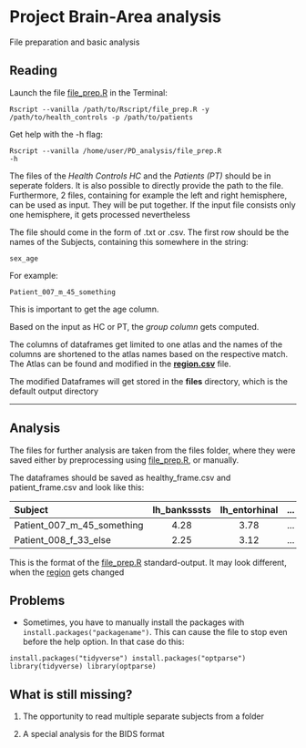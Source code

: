 # Project Brain-Area analysis

File preparation and basic analysis

## Reading
Launch the file [file_prep.R](file_prep.R) in the Terminal:

<code>Rscript --vanilla /path/to/Rscript/file_prep.R -y /path/to/health_controls -p /path/to/patients</code>

Get help with the -h flag:

<code>Rscript --vanilla /home/user/PD_analysis/file_prep.R -h</code>

The files of the <i>Health Controls HC</i> and the <i>Patients (PT)</i> should be in seperate folders. It is also possible to directly provide the path to the file. Furthermore, 2 files, containing for example the left and right hemisphere, can be used as input. They will be put together. If the input file consists only one hemisphere, it gets processed nevertheless

The file should come in the form of .txt or .csv. The first row should be the names of the Subjects, containing this somewhere in the string:

<code>sex_age</code>

For example:

<code>Patient_007_m_45_something</code>

This is important to get the age column.

Based on the input as HC or PT, the <i>group column</i> gets computed.

The columns of dataframes get limited to one atlas and the names of the columns are shortened to the atlas names based on the respective match. The Atlas can be found and modified in the <b>[region.csv](region.csv)</b> file. 

The modified Dataframes will get stored in the <b>files</b> directory, which is the default output directory

---


## Analysis

The files for further analysis are taken from the files folder, where they were saved either by preprocessing using [file_prep.R](file_prep.R), or manually.

The dataframes should be saved as healthy_frame.csv and patient_frame.csv and look like this:

| Subject                     | lh_banksssts | lh_entorhinal |  ...  | age  |
| :---                        |    :----:    |      :---:    | :---: | ---: |
| Patient_007_m_45_something  | 4.28         | 3.78          |  ...  |  45  |
| Patient_008_f_33_else       | 2.25         | 3.12          |  ...  |  33  |

This is the format of the [file_prep.R](file_prep.R) standard-output. It may look different, when the [region](region.csv) gets changed



## Problems

- Sometimes, you have to manually install the packages with <code>install.packages("packagename")</code>. This can cause the file to stop even before the help option. In that case do this:

<code>install.packages("tidyverse")
install.packages("optparse")
library(tidyverse)
library(optparse)</code>



## What is still missing?

1. The opportunity to read multiple separate subjects from a folder

2. A special analysis for the BIDS format
